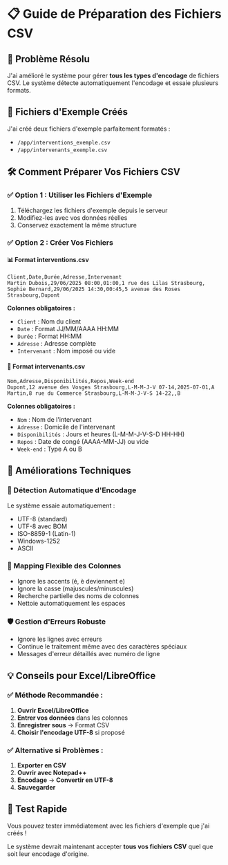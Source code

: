 # 📋 Guide de Préparation des Fichiers CSV

## 🎯 Problème Résolu

J'ai amélioré le système pour gérer **tous les types d'encodage** de fichiers CSV. Le système détecte automatiquement l'encodage et essaie plusieurs formats.

## 📁 Fichiers d'Exemple Créés

J'ai créé deux fichiers d'exemple parfaitement formatés :
- `/app/interventions_exemple.csv`
- `/app/intervenants_exemple.csv`

## 🛠️ Comment Préparer Vos Fichiers CSV

### ✅ Option 1 : Utiliser les Fichiers d'Exemple
1. Téléchargez les fichiers d'exemple depuis le serveur
2. Modifiez-les avec vos données réelles
3. Conservez exactement la même structure

### ✅ Option 2 : Créer Vos Fichiers

#### 📊 Format interventions.csv
```csv
Client,Date,Durée,Adresse,Intervenant
Martin Dubois,29/06/2025 08:00,01:00,1 rue des Lilas Strasbourg,
Sophie Bernard,29/06/2025 14:30,00:45,5 avenue des Roses Strasbourg,Dupont
```

**Colonnes obligatoires :**
- `Client` : Nom du client
- `Date` : Format JJ/MM/AAAA HH:MM
- `Durée` : Format HH:MM
- `Adresse` : Adresse complète
- `Intervenant` : Nom imposé ou vide

#### 👥 Format intervenants.csv
```csv
Nom,Adresse,Disponibilités,Repos,Week-end
Dupont,12 avenue des Vosges Strasbourg,L-M-M-J-V 07-14,2025-07-01,A
Martin,8 rue du Commerce Strasbourg,L-M-M-J-V-S 14-22,,B
```

**Colonnes obligatoires :**
- `Nom` : Nom de l'intervenant
- `Adresse` : Domicile de l'intervenant
- `Disponibilités` : Jours et heures (L-M-M-J-V-S-D HH-HH)
- `Repos` : Date de congé (AAAA-MM-JJ) ou vide
- `Week-end` : Type A ou B

## 🔧 Améliorations Techniques

### 📝 Détection Automatique d'Encodage
Le système essaie automatiquement :
- UTF-8 (standard)
- UTF-8 avec BOM
- ISO-8859-1 (Latin-1)
- Windows-1252
- ASCII

### 🎯 Mapping Flexible des Colonnes
- Ignore les accents (é, è deviennent e)
- Ignore la casse (majuscules/minuscules)
- Recherche partielle des noms de colonnes
- Nettoie automatiquement les espaces

### 🛡️ Gestion d'Erreurs Robuste
- Ignore les lignes avec erreurs
- Continue le traitement même avec des caractères spéciaux
- Messages d'erreur détaillés avec numéro de ligne

## 💡 Conseils pour Excel/LibreOffice

### ✅ Méthode Recommandée :
1. **Ouvrir Excel/LibreOffice**
2. **Entrer vos données** dans les colonnes
3. **Enregistrer sous** → Format CSV
4. **Choisir l'encodage UTF-8** si proposé

### ✅ Alternative si Problèmes :
1. **Exporter en CSV**
2. **Ouvrir avec Notepad++**
3. **Encodage** → **Convertir en UTF-8**
4. **Sauvegarder**

## 🚀 Test Rapide

Vous pouvez tester immédiatement avec les fichiers d'exemple que j'ai créés !

Le système devrait maintenant accepter **tous vos fichiers CSV** quel que soit leur encodage d'origine.
